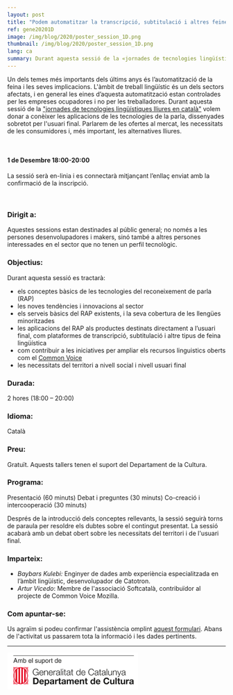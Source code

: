 ```yaml
---
layout: post
title: "Podem automatitzar la transcripció, subtitulació i altres feines lingüístiques?"
ref: gene20201D
image: /img/blog/2020/poster_session_1D.png
thumbnail: /img/blog/2020/poster_session_1D.png
lang: ca
summary: Durant aquesta sessió de la «jornades de tecnologies lingüístiques lliures en català» volem donar a conèixer les aplicacions de les tecnologies de la parla, dissenyades sobretot per l'usuari final. Parlarem de les ofertes al mercat, les necessitats de les consumidores i, més important, les alternatives lliures.
---
```


Un dels temes més importants dels últims anys és l’automatització de la feina i les seves implicacions. L'àmbit de treball lingüístic és un dels sectors afectats, i en general les eines d’aquesta automatització estan controlades per les empreses ocupadores i no per les treballadores. Durant aquesta sessió de la ["jornades de tecnologies lingüístiques lliures en català"][jornades] volem donar a conèixer les aplicacions de les tecnologies de la parla, dissenyades sobretot per l'usuari final. Parlarem de les ofertes al mercat, les necessitats de les consumidores i, més important, les alternatives lliures.

<br/>

#### 1 de Desembre 18:00-20:00
La sessió serà en-linia i es connectarà mitjançant l’enllaç enviat amb la confirmació de la inscripció.

<br/>

### Dirigit a:
Aquestes sessions estan destinades al públic general; no només a les persones desenvolupadores i makers, sinó també a altres persones interessades en el sector que no tenen un perfil tecnològic.

### Objectius:
Durant aquesta sessió es tractarà:
* els conceptes bàsics de les tecnologies del reconeixement de parla (RAP)
* les noves tendències i innovacions al sector
* els serveis bàsics del RAP existents, i la seva cobertura de les llengües minoritzades
* les aplicacions del RAP als productes destinats directament a l’usuari final, com plataformes de transcripció, subtitulació i altre tipus de feina lingüística
* com contribuir a les iniciatives per ampliar els recursos linguistics oberts com el [Common Voice](https://commonvoice.mozilla.org/ca)
* les necessitats del territori a nivell social i nivell usuari final

### Durada:
2 hores (18:00 – 20:00)

### Idioma:
Català

### Preu:
Gratuït. Aquests tallers tenen el suport del Departament de la Cultura.

### Programa:
Presentació (60 minuts) Debat i preguntes (30 minuts) Co-creació i intercooperació (30 minuts)

Després de la introducció dels conceptes rellevants, la sessió seguirà torns de paraula per resoldre els dubtes sobre el contingut presentat. La sessió acabarà amb un debat obert sobre les necessitats del territori i de l'usuari final.

### Imparteix:
* _Baybars Kulebi:_ Enginyer de dades amb experiència especialitzada en l’àmbit lingüístic, desenvolupador de Catotron.
* _Artur Vicedo_: Membre de l'associació Softcatalà, contribuïdor al projecte de Common Voice Mozilla.

### Com apuntar-se:
Us agraïm si podeu confirmar l'assistència omplint [aquest formulari](https://limesurvey.collectivat.cat/index.php?r=survey/index&sid=494293&lang=ca). Abans de l'activitat us passarem tota la informació i les dades pertinents.

---
<img src="/img/logo_generalitat.png" width="60%"/>

[jornades]: /blog/2020-11-06-jornades-de-tecnologies-lliures-de-la-parla/
